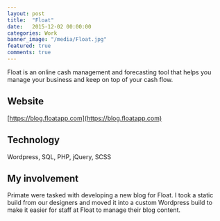 ```yaml
---
layout: post
title:  "Float"
date:   2015-12-02 00:00:00
categories: Work
banner_image: "/media/Float.jpg"
featured: true
comments: true
---
```


Float is an online cash management and forecasting tool that helps you manage your business and keep on top of your cash flow.

<!--more-->

## Website

[https://blog.floatapp.com](https://blog.floatapp.com)

## Technology

Wordpress, SQL, PHP, jQuery, SCSS

## My involvement

Primate were tasked with developing a new blog for Float. I took a static build from our designers and moved it into a custom Wordpress build to make it easier for staff at Float to manage their blog content.
